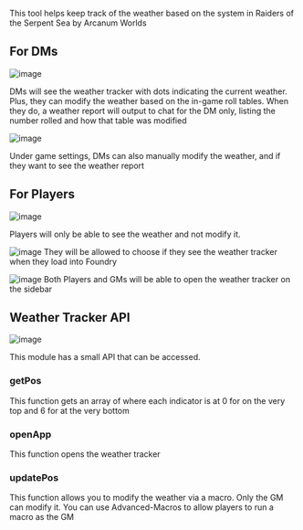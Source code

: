 This tool helps keep track of the weather based on the system in Raiders of the Serpent Sea by Arcanum Worlds

## For DMs
![image](https://github.com/user-attachments/assets/74577fcb-dd99-49f4-931e-f6774c4f9bf2)

DMs will see the weather tracker with dots indicating the current weather. Plus, they can modify the weather based on the in-game roll tables. When they do, a weather report will output to chat for the DM only, listing the number rolled and how that table was modified

![image](https://github.com/user-attachments/assets/d03f6ac6-ca36-4525-9915-2afcc6ff3175)

Under game settings, DMs can also manually modify the weather, and if they want to see the weather report

## For Players
![image](https://github.com/user-attachments/assets/f8a8b0c3-b405-453b-a777-f12716761768)

Players will only be able to see the weather and not modify it.

![image](https://github.com/user-attachments/assets/50dc8e4d-88a4-4ab1-8c82-cf45348015a8)
They will be allowed to choose if they see the weather tracker when they load into Foundry

![image](https://github.com/user-attachments/assets/430bf991-b6cc-4f38-8339-3d910c16281c)
Both Players and GMs will be able to open the weather tracker on the sidebar

## Weather Tracker API
![image](https://github.com/user-attachments/assets/39864ef5-44a0-49fc-9aeb-a76b5410b56d)

This module has a small API that can be accessed. 
### getPos
This function gets an array of where each indicator is at 0 for on the very top and 6 for at the very bottom

### openApp
This function opens the weather tracker

### updatePos
This function allows you to modify the weather via a macro. Only the GM can modify it. You can use Advanced-Macros to allow players to run a macro as the GM
